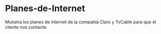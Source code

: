 # Planes-de-Internet
Muestra los planes de internet de la compañía Claro y TvCable para que el cliente nos contacte.

